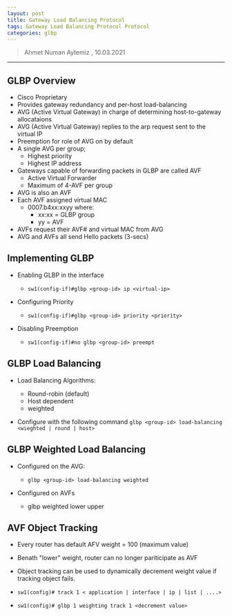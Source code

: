 ```yaml
---
layout: post
title: Gateway Load Balancing Protocol
tags: Gateway Load Balancing Protocol Protocol
categories: glbp
---
```


> Ahmet Numan Aytemiz , 10.03.2021

---

## GLBP Overview

- Cisco Proprietary
- Provides gateway redundancy and per-host load-balancing
- AVG (Active Virtual Gateway) in charge of determining host-to-gateway allocataions
- AVG (Active Virtual Gateway) replies to the arp request sent to the virtual IP
- Preemption for role of AVG on by default
- A single AVG per group;
  - Highest priority 
  - Highest IP address
- Gateways capable of forwarding packets in GLBP are called AVF 
  - Active Virtual Forwarder
  - Maximum of 4-AVF per group
- AVG is also an AVF
- Each AVF assigned virtual MAC
  - 0007.b4xx:xxyy where:
     - xx:xx = GLBP group
     - yy = AVF
- AVFs request their AVF# and virtual MAC from AVG
- AVG and AVFs all send Hello packets (3-secs)

## Implementing GLBP

- Enabling GLBP in the interface
  - `sw1(config-if)#glbp <group-id> ip <virtual-ip>`

- Configuring Priority
  - `sw1(config-if)#glbp <group-id> priority <priority>`

- Disabling Preemption
  - `sw1(config-if)#no glbp <group-id> preempt`

## GLBP Load Balancing

- Load Balancing Algorithms:
  - Round-robin (default)
  - Host dependent
  - weighted

- Configure with the following command `glbp <group-id> load-balancing <wieghted | round | host>`  

## GLBP Weighted Load Balancing

- Configured on the AVG:
  - `glbp <group-id> load-balancing weighted`

- Configured on AVFs
  - glbp <group-id> weighted <value> lower <value> upper <value>

## AVF Object Tracking

- Every router has default AFV weight = 100 (maximum value)
- Benath "lower" weight, router can no longer pariticipate as AVF
- Object tracking can be used to dynamically decrement weight value if tracking object fails.

- `sw1(config)# track 1 < application | interface | ip | list | ....>`
- `sw1(config)# glbp 1 weighting track 1 <decrement value>`
